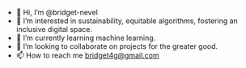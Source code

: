 - 👋 Hi, I’m @bridget-nevel
- 👀 I’m interested in sustainability, equitable algorithms, fostering an inclusive digital space. 
- 🌱 I’m currently learning machine learning.
- 💞️ I’m looking to collaborate on projects for the greater good.
- 📫 How to reach me bridget4g@gmail.com

<!---
bridget-nevel/bridget-nevel is a ✨ special ✨ repository because its `README.md` (this file) appears on your GitHub profile.
You can click the Preview link to take a look at your changes.
--->

